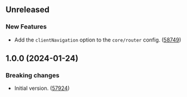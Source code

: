 <!-- Learn how to maintain this file at https://github.com/WordPress/gutenberg/tree/HEAD/packages#maintaining-changelogs. -->

## Unreleased

### New Features

-   Add the `clientNavigation` option to the `core/router` config. ([58749](https://github.com/WordPress/gutenberg/pull/58749))

## 1.0.0 (2024-01-24)

### Breaking changes

-   Initial version. ([57924](https://github.com/WordPress/gutenberg/pull/57924))
